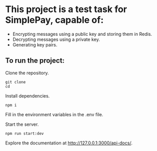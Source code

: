 # This project is a test task for SimplePay, capable of:

- Encrypting messages using a public key and storing them in Redis.
- Decrypting messages using a private key.
- Generating key pairs.

## To run the project:

Clone the repository.
```
git clone 
cd 
```
Install dependencies.
```
npm i
```
Fill in the environment variables in the .env file.

Start the server.
```
npm run start:dev
```
Explore the documentation at http://127.0.0.1:3000/api-docs/.
